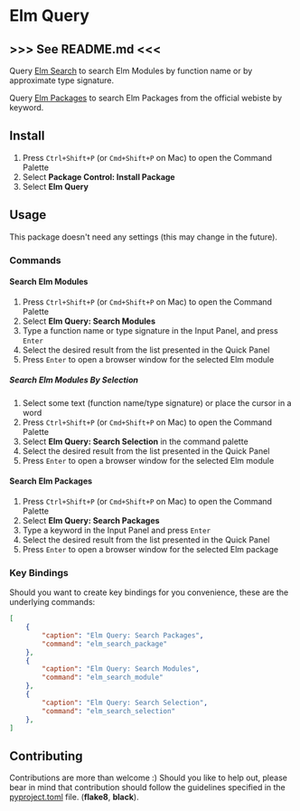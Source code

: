# Elm Query #

## >>> See README.md <<< ##

Query [Elm Search](https://klaftertief.github.io/elm-search/) to search Elm Modules by function name or by approximate type signature.

Query [Elm Packages](https://package.elm-lang.org/) to search Elm Packages from the official webiste by keyword.

## Install ##

1. Press `Ctrl+Shift+P` (or `Cmd+Shift+P` on Mac) to open the Command Palette
2. Select **Package Control: Install Package**
3. Select **Elm Query**

## Usage ##

This package doesn't need any settings (this may change in the future).

### Commands ###

#### Search Elm Modules ####

1. Press `Ctrl+Shift+P` (or `Cmd+Shift+P` on Mac) to open the Command Palette
2. Select **Elm Query: Search Modules**
3. Type a function name or type signature in the Input Panel, and press `Enter`
4. Select the desired result from the list presented in the Quick Panel
5. Press `Enter` to open a browser window for the selected Elm module

##### Search Elm Modules By Selection #####

1. Select some text (function name/type signature) or place the cursor in a word
2. Press `Ctrl+Shift+P` (or `Cmd+Shift+P` on Mac) to open the Command Palette
3. Select **Elm Query: Search Selection** in the command palette
4. Select the desired result from the list presented in the Quick Panel
5. Press `Enter` to open a browser window for the selected Elm module

#### Search Elm Packages ####

1. Press `Ctrl+Shift+P` (or `Cmd+Shift+P` on Mac) to open the Command Palette
2. Select **Elm Query: Search Packages**
3. Type a keyword in the Input Panel and press `Enter`
4. Select the desired result from the list presented in the Quick Panel
5. Press `Enter` to open a browser window for the selected Elm package

### Key Bindings ###

Should you want to create key bindings for you convenience, these are the underlying commands:

```json
[
    {
        "caption": "Elm Query: Search Packages",
        "command": "elm_search_package"
    },
    {
        "caption": "Elm Query: Search Modules",
        "command": "elm_search_module"
    },
    {
        "caption": "Elm Query: Search Selection",
        "command": "elm_search_selection"
    },
] 
```

## Contributing ##

Contributions are more than welcome :) Should you like to help out, please bear in mind that contribution should follow the guidelines specified in the [pyproject.toml](./pyproject.toml) file. (**flake8**, **black**).
